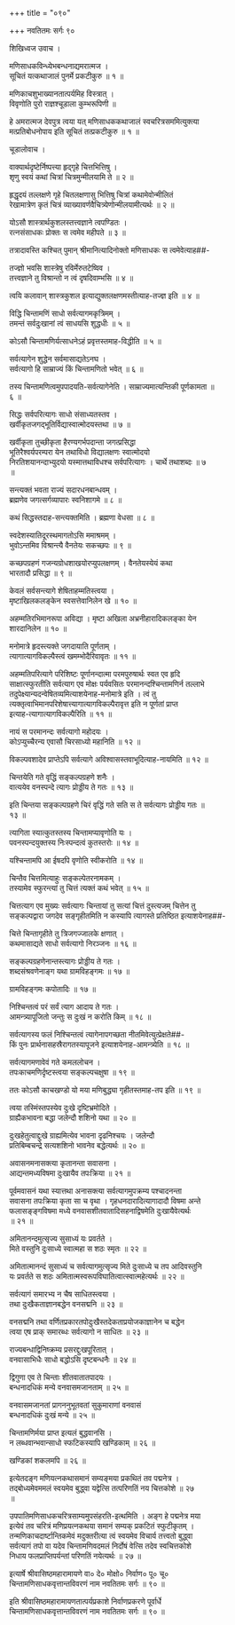 +++
title = "०९०"

+++
नवतितमः सर्गः ९०  
  
शिखिध्वज उवाच ।  
  
मणिसाधकविन्ध्येभबन्धनाद्यमरात्मज ।  
सूचितं यत्कथाजालं पुनर्मे प्रकटीकुरु ॥ १ ॥  
  
मणिकाचशुभाख्यानतात्पर्यमिह विस्त्रात् ।  
विवृणोति पुरो राज्ञश्चूडाला कुम्भरूपिणी ॥   
  
हे अमरात्मज देवपुत्र त्वया यत् मणिसाधककथाजालं स्वचरित्रसममित्युक्त्या   
मत्प्रतिबोधनोपाय इति सूचितं तत्प्रकटीकुरु ॥ १ ॥  
  
चूडालोवाच ।  
  
वाक्यार्थदृष्टेर्निष्पत्त्या हृद्गृहे चित्तभित्तिषु ।  
शृणु स्वयं कथां चित्रां चित्रमुन्मीलयामि ते ॥ २ ॥  
  
हृद्धृदयं तल्लक्षणे गृहे चितलक्षणासु भित्तिषु चित्रां कथामेवोन्मीलितं   
रेखामात्रेण कृतं चित्रं व्याख्यावर्णवैचित्र्येणोन्मीलयामीत्यर्थः ॥ २ ॥  
  
योऽसौ शास्त्रार्थकुशलस्तत्त्वज्ञाने त्वपण्डितः ।  
रत्नसंसाधकः प्रोक्तः स त्वमेव महीपते ॥ ३ ॥  
  
तत्रादावस्ति कश्चित् पुमान् श्रीमानित्यादिनोक्तो मणिसाधकः स त्वमेवेत्याह##-  
  
तज्ज्ञो भवसि शास्त्रेषु रविर्मेरुतटेष्विव ।  
तत्त्वज्ञाने तु विश्रान्तो न त्वं दृषदिवाम्भसि ॥ ४ ॥  
  
त्वयि कलावान् शास्त्रकुशल इत्याद्युक्तलक्षणमस्तीत्याह-तज्ज्ञ इति ॥ ४ ॥  
  
विद्धि चिन्तामणिं साधो सर्वत्यागमकृत्रिमम् ।  
तमन्तं सर्वदुःखानां त्वं साधयसि शुद्धधीः ॥ ५ ॥  
  
कोऽसौ चिन्तामणिर्यत्साधनेऽहं प्रवृत्तस्तमाह-विद्धीति ॥ ५ ॥  
  
सर्वत्यागेन शुद्धेन सर्वमासाद्यतेऽनघ ।  
सर्वत्यागो हि साम्राज्यं किं चिन्तामणितो भवेत् ॥ ६ ॥  
  
तस्य चिन्तामणित्वमुपपादयति-सर्वत्यागेनेति । साम्राज्यमात्यन्तिकी पूर्णकामता ॥   
६ ॥  
  
सिद्धः सर्वपरित्यागः साधो संसाध्यतस्तव ।  
खर्वीकृतजगद्भूतिर्विद्यास्वात्मोदयस्तथा ॥ ७ ॥  
  
खर्वीकृता तुच्छीकृता हैरण्यगर्भपदान्ता जगत्प्रसिद्धा   
भूतिरैश्वर्यपरम्परा येन तथाविधो विद्यालक्षणः स्वात्मोदयो   
निरतिशयानन्दाभ्युदयो यस्मात्तथाविधश्च सर्वपरित्यागः । चार्थे तथाशब्दः ॥ ७   
॥  
  
सन्त्यक्तं भवता राज्यं सदारधनबान्धवम् ।  
ब्रह्मणेव जगत्सर्गव्यापारः स्वनिशागमे ॥ ८ ॥  
  
कथं सिद्धस्तदाह-सन्त्यक्तमिति । ब्रह्मणा वेधसा ॥ ८ ॥  
  
स्वदेशस्यातिदूरस्थमागतोऽसि ममाश्रमम् ।  
भुवोऽन्तमिव विश्रान्त्यै वैनतेयः सकच्छपः ॥ ९ ॥  
  
कच्छपग्रहणं गजन्यग्रोधशाखयोरप्युपलक्षणम् । वैनतेयस्येयं कथा   
भारतादौ प्रसिद्धा ॥ ९ ॥  
  
केवलं सर्वसन्त्यागे शेषिताहम्मतिस्त्वया ।  
मृष्टाखिलकलङ्केन स्वसत्तेवानिलेन खे ॥ १० ॥  
  
अहम्मतिरभिमानरूपा अविद्या । मृष्टा अखिला अभ्रनीहारादिकलङ्का येन   
शारदानिलेन ॥ १० ॥  
  
मनोमात्रे हृदस्त्यक्ते जगदायाति पूर्णताम् ।  
त्यागात्यागविकल्पैस्त्वं खमम्भोदैरिवावृतः ॥ ११ ॥  
  
अहम्मतिपरित्यागे परिशिष्टः पूर्णानन्दात्मा परमपुरुषार्थः स्वत एव हृदि   
साक्षात्स्फुरतीति सर्वत्याग एव मोक्षः पर्यवसितः परमानन्दश्चिन्तामणिर्न तल्लाभे   
तदुपेक्ष्यान्यदन्वेषितव्यमित्याशयेनाह-मनोमात्रे इति । त्वं तु   
त्यक्तृत्वाभिमानपरिशेषात्त्यागात्यागविकल्पैरावृत्त इति न पूर्णतां प्राप्त   
इत्याह-त्यागात्यागविकल्पैरिति ॥ ११ ॥  
  
नायं स परमानन्दः सर्वत्यागो महोदयः ।  
कोऽप्युच्चैरन्य एवासौ चिरसाध्यो महानिति ॥ १२ ॥  
  
विकल्पवशादेव प्राप्तेऽपि सर्वत्यागे अविश्वासस्तवाभूदित्याह-नायमिति ॥ १२ ॥  
  
चिन्तयेति गते वृद्धिं सङ्कल्पग्रहणे शनैः ।  
वात्ययेव वनस्पन्दे त्यागः प्रोड्डीय ते गतः ॥ १३ ॥  
  
इति चिन्तया सङ्कल्पग्रहणे चिरं वृद्धिं गते सति स ते सर्वत्यागः प्रोड्डीय गतः ॥   
१३ ॥  
  
त्यागिता स्यात्कुतस्तस्य चिन्तामप्यावृणोति यः ।  
पवनस्पन्दयुक्तस्य निःस्पन्दत्वं कुतस्तरोः ॥ १४ ॥  
  
यश्चिन्तामपि आ ईषदपि वृणोति स्वीकरोति ॥ १४ ॥  
  
चिन्तैव चित्तमित्याहुः सङ्कल्पेतरनामकम् ।  
तस्यामेव स्फुरन्त्यां तु चित्तं त्यक्तं कथं भवेत् ॥ १५ ॥  
  
चित्तत्याग एव मुख्यः सर्वत्यागः चिन्तायां तु सत्यां चित्तं दुस्त्यजम् चित्तेन तु   
सङ्कल्पद्वारा जगदेव सङ्गृहीतमिति न कस्यापि त्यागस्ते प्रतिष्ठित इत्याशयेनाह##-  
  
चित्ते चिन्तागृहीते तु त्रिजगज्जालके क्षणात् ।  
कथमासाद्यते साधो सर्वत्यागो निरञ्जनः ॥ १६ ॥  
  
सङ्कल्पग्रहणेनान्तस्त्यागः प्रोड्डीय ते गतः ।  
शब्दसंश्रवणेनाङ्ग यथा ग्रामविहङ्गमः ॥ १७ ॥  
  
ग्रामविहङ्गमः कपोतादिः ॥ १७ ॥  
  
निश्चिन्तत्वं परं सर्वं त्याग आदाय ते गतः ।  
आमन्त्र्यापूजितो जन्तुः स दुःखं न करोति किम् ॥ १८ ॥  
  
सर्वत्यागस्य फलं निश्चिन्तत्वं त्यागेनापगच्छता नीतमिवेत्युत्प्रेक्षते##-  
किं पुनः प्रार्थनासहस्रैरागतस्यापूजने इत्याशयेनाह-आमन्त्र्येति ॥ १८ ॥  
  
सर्वत्यागमणावेवं गते कमललोचन ।  
तपःकाचमणिर्दृष्टस्त्वया सङ्कल्पचक्षुषा ॥ १९ ॥  
  
ततः कोऽसौ काचखण्डो यो मया मणिबुद्ध्या गृहीतस्तमाह-तप इति ॥ १९ ॥  
  
त्वया तस्मिंस्तपस्येव दुःखे दृष्टिभ्रमोदिते ।  
ग्राह्यैकभावना बद्धा जलेन्दौ शशिनो यथा ॥ २० ॥  
  
दुःखहेतुत्वाद्दुःखे ग्राह्यमित्येव भावना दृढनिश्चयः । जलेन्दौ   
प्रतिबिम्बचन्द्रे सत्यशशिनो भावनेव बद्धेत्यर्थः ॥ २० ॥  
  
अवासनमनासक्त्या कृतानन्ता सवासना ।  
आद्यन्तमध्यविषमा दुःखायैव तपःक्रिया ॥ २१ ॥  
  
पूर्वमवासनं यथा स्यात्तथा अनासक्त्या सर्वत्यागमुपक्रम्य पश्चादनन्ता   
सवासना तपःक्रिया कृता सा च वृथा । गृहधनदारादित्यागादादौ विषमा अन्ते   
फलासङ्ङ्गविषमा मध्ये वनवासशीतवातादिसहनाद्विषमेति दुःखायैवेत्यर्थः   
॥ २१ ॥  
  
अमितानन्दमुत्सृज्य सुसाध्यं यः प्रवर्तते ।  
मिते वस्तुनि दुःसाध्ये स्वात्महा स शठः स्मृतः ॥ २२ ॥  
  
अमितात्मानन्दं सुसाध्यं च सर्वत्यागमुत्सृज्य मिते दुःसाध्ये च तप आदिवस्तुनि   
यः प्रवर्तते स शठः अमितात्मस्वरूपविघातित्वात्स्वात्महेत्यर्थः ॥ २२ ॥  
  
सर्वत्यागं समारभ्य न चैष साधितस्त्वया ।  
तथा दुःखैकताज्ञानबद्धेन वनसद्मनि ॥ २३ ॥  
  
वनसद्मनि तथा वर्णितप्रकारतपोदुःखैस्तदेकताप्रयोजकाज्ञानेन च बद्धेन   
त्वया एष प्राक् समारब्धः सर्वत्यागो न साधितः ॥ २३ ॥  
  
राज्यबन्धाद्विनिष्क्रम्य प्रसरद्दुःखपूरितात् ।  
वनवासाभिधैः साधो बद्धोऽसि दृष्टबन्धनैः ॥ २४ ॥  
  
द्विगुणा एव ते चिन्ताः शीतवातातपादयः ।  
बन्धनादधिकं मन्ये वनवासमजानताम् ॥ २५ ॥  
  
वनवासमजानतां प्रागननुभूतवतां सुकुमाराणां वनवासं   
बन्धनादधिकं दुःखं मन्ये ॥ २५ ॥  
  
चिन्तामणिर्मया प्राप्त इत्यलं बुद्धवानसि ।  
न लब्धवान्भवान्साधो स्फटिकस्यापि खण्डिकाम् ॥ २६ ॥  
  
खण्डिकां शकलमपि ॥ २६ ॥  
  
इत्येतदङ्ग मणियत्नकथासमानं सम्यङ्मया प्रकथितं तव पद्मनेत्र ।  
तद्बोध्यमेवममलं स्वयमेव बुद्ध्वा यद्वेत्सि तत्परिणतिं नय चित्तकोशे ॥ २७   
॥  
  
उपपातिमणिसाधकचरित्रसाम्यमुपसंहरति-इत्थमिति । अङ्ग हे पद्मनेत्र मया   
इत्येवं तव चरित्रं मणिप्रयत्नकथया समानं सम्यक् प्रकटितं स्फुटीकृतम् ।   
तन्मणिकाचदार्ष्टान्तिकमेवं मदुक्तरीत्या त्वं स्वयमेव विचार्य तत्त्वतो बुद्ध्वा   
सर्वत्यागं तपो वा यदेव चिन्तामणिवदमलं निर्दोषं वेत्सि तदेव स्वचित्तकोशे   
निधाय फलप्राप्तिपर्यन्तां परिणतिं नयेत्यर्थः ॥ २७ ॥  
  
इत्यार्षे श्रीवासिष्ठमहारामायणे वा० दे० मोक्षो० निर्वाण० पू० चू०   
चिन्तामणिसाधकवृत्तान्तविवरणं नाम नवतितमः सर्गः ॥ ९० ॥  
  
इति श्रीवासिष्ठमहारामायणतात्पर्यप्रकाशे निर्वाणप्रकरणे पूर्वार्धे   
चिन्तामणिसाधकवृत्तान्तविवरणं नाम नवतितमः सर्गः ॥ ९० ॥  
  